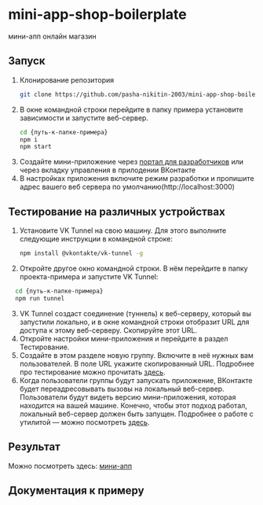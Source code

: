 # mini-app-shop-boilerplate
мини-апп онлайн магазин

## Запуск

1. Клонирование репозитория
   ```bash
   git clone https://github.com/pasha-nikitin-2003/mini-app-shop-boilerplate.git
   ```
2. В окне командной строки перейдите в папку примера установите зависимости и запустите веб-сервер.
   ```bash
   cd {путь-к-папке-примера}
   npm i
   npm start
   ```
3. Создайте мини-приложение через [портал для разработчиков](https://dev.vk.com/) или через вкладку управления в прилодении ВКонтакте
4. В настройках приложения включите режим разработки и пропишите адрес вашего веб сервера по умолчанию(http://localhost:3000)

## Тестирование на различных устройствах
1. Установите VK Tunnel на свою машину. Для этого выполните следующие инструкции в командной строке:
   ```bash
   npm install @vkontakte/vk-tunnel -g
   ```
2. Откройте другое окно командной строки. В нём перейдите в папку проекта-примера и запустите VK Tunnel:
 ```bash
   cd {путь-к-папке-примера}
   npm run tunnel
 ```
3. VK Tunnel создаст соединение (туннель) к веб-серверу, который вы запустили локально, и в окне командной строки отобразит URL для доступа к этому веб-серверу. Скопируйте этот URL.
4. Откройте настройки мини-приложения и перейдите в раздел Тестирование.
5. Создайте в этом разделе новую группу. Включите в неё нужных вам пользователей. В поле URL укажите скопированный URL. Подробнее про тестирование можно прочитать [здесь](https://dev.vk.com/mini-apps/management/testing).
6. Когда пользователи группы будут запускать приложение, ВКонтакте будет переадресовывать вызовы на локальный веб-сервер. Пользователи будут видеть версию мини-приложения, которая находится на вашей машине. Конечно, чтобы этот подход работал, локальный веб-сервер должен быть запущен.
Подробнее о работе с утилитой — можно посмотреть [здесь](https://dev.vk.com/libraries/tunnel).

## Результат

Можно посмотреть здесь: [мини-апп](https://vk.com/app51654068#/)

## Документация к примеру
